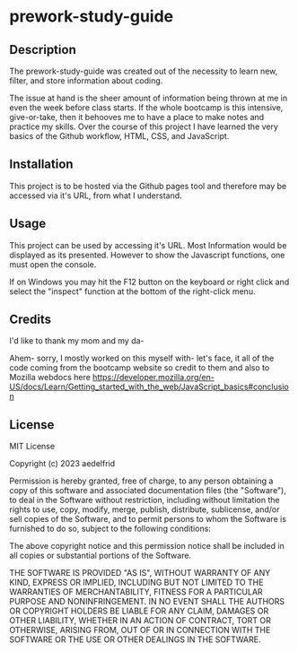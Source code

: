 # prework-study-guide

## Description

The prework-study-guide was created out of the necessity to learn new, filter, and store information about coding.

The issue at hand is the sheer amount of information being thrown at me in even the week before class starts. 
If the whole bootcamp is this intensive, give-or-take, then it behooves me to have a place to make notes and practice my skills.
Over the course of this project I have learned the very basics of the Github workflow, HTML, CSS, and JavaScript.

## Installation

This project is to be hosted via the Github pages tool and therefore may be accessed via it's URL, from what I understand.

## Usage

This project can be used by accessing it's URL. Most Information would be displayed as its presented. However to show the Javascript
functions, one must open the console. 

If on Windows you may hit the F12 button on the keyboard or right click and select the "inspect"
function at the bottom of the right-click menu.

## Credits

I'd like to thank my mom and my da- 

Ahem- sorry, I mostly worked on this myself with- let's face, it all of the code coming from the bootcamp website so credit to them and also to Mozilla webdocs here 
https://developer.mozilla.org/en-US/docs/Learn/Getting_started_with_the_web/JavaScript_basics#conclusion

## License

MIT License

Copyright (c) 2023 aedelfrid

Permission is hereby granted, free of charge, to any person obtaining a copy
of this software and associated documentation files (the "Software"), to deal
in the Software without restriction, including without limitation the rights
to use, copy, modify, merge, publish, distribute, sublicense, and/or sell
copies of the Software, and to permit persons to whom the Software is
furnished to do so, subject to the following conditions:

The above copyright notice and this permission notice shall be included in all
copies or substantial portions of the Software.

THE SOFTWARE IS PROVIDED "AS IS", WITHOUT WARRANTY OF ANY KIND, EXPRESS OR
IMPLIED, INCLUDING BUT NOT LIMITED TO THE WARRANTIES OF MERCHANTABILITY,
FITNESS FOR A PARTICULAR PURPOSE AND NONINFRINGEMENT. IN NO EVENT SHALL THE
AUTHORS OR COPYRIGHT HOLDERS BE LIABLE FOR ANY CLAIM, DAMAGES OR OTHER
LIABILITY, WHETHER IN AN ACTION OF CONTRACT, TORT OR OTHERWISE, ARISING FROM,
OUT OF OR IN CONNECTION WITH THE SOFTWARE OR THE USE OR OTHER DEALINGS IN THE
SOFTWARE.